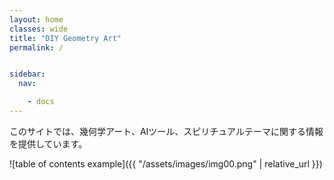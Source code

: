 ```yaml
---
layout: home
classes: wide
title: "DIY Geometry Art"
permalink: /


sidebar:
  nav:

    - docs
---
```


このサイトでは、幾何学アート、AIツール、スピリチュアルテーマに関する情報を提供しています。

![table of contents example]({{ "/assets/images/img00.png" | relative_url }})